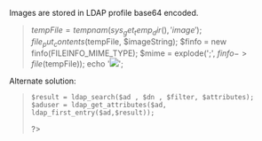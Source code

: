 Images are stored in LDAP profile base64 encoded.

> $tempFile = tempnam(sys_get_temp_dir(), 'image');
file_put_contents($tempFile, $imageString);
$finfo = new finfo(FILEINFO_MIME_TYPE);
$mime  = explode(';', $finfo->file($tempFile));
echo '<img src="data:' . $mime[0] . ';base64,' . base64_encode($imageString) . '"/>';

Alternate solution:


> <?php
    $result = ldap_search($ad , $dn , $filter, $attributes);
    $aduser = ldap_get_attributes($ad, ldap_first_entry($ad,$result));
?>